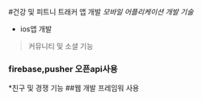 #건강 및 피트니 트래커 앱 개발
_모바일 어플리케이션 개발 기술_
* ios앱 개발
> 커뮤니티 및 소셜 기능
### firebase,pusher 오픈api사용
*친구 및 경쟁 기능
##웹 개발 프레임워 사용
